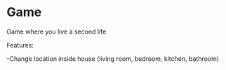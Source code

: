 # Game

Game where you live a second life

Features:

-Change location inside house (living room, bedroom, kitchen, bathroom)
